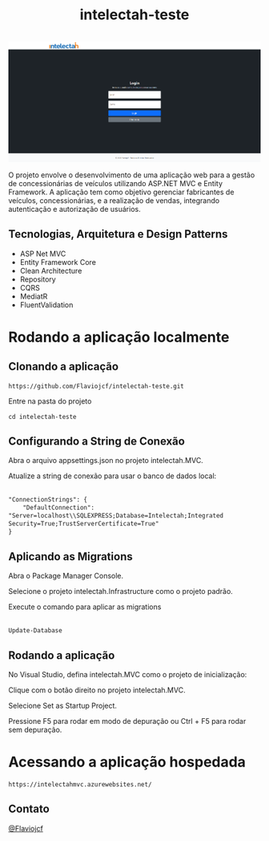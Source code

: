 <h1 align="center">intelectah-teste</h1>

<br />
<div align="center">
  <a href="https://github.com/Flaviojcf/projects-payments">
    <img src="./intelectah-capa.png" alt="intelectah-capa-png">
  </a>
</div>

O projeto envolve o desenvolvimento de uma aplicação web para a gestão de concessionárias de veículos utilizando ASP.NET MVC e Entity Framework. A aplicação tem como objetivo gerenciar fabricantes de veículos, concessionárias, e a realização de vendas, integrando autenticação e autorização de usuários.

## Tecnologias, Arquitetura e Design Patterns
- ASP Net MVC
- Entity Framework Core
- Clean Architecture
- Repository
- CQRS
- MediatR
- FluentValidation

# Rodando a aplicação localmente

## Clonando a aplicação

``` 
https://github.com/Flaviojcf/intelectah-teste.git
```

Entre na pasta do projeto

``` 
cd intelectah-teste
```

## Configurando a String de Conexão

Abra o arquivo appsettings.json no projeto intelectah.MVC.

Atualize a string de conexão para usar o banco de dados local:

``` 

"ConnectionStrings": {
    "DefaultConnection": "Server=localhost\\SQLEXPRESS;Database=Intelectah;Integrated Security=True;TrustServerCertificate=True"
}

``` 

## Aplicando as Migrations

Abra o Package Manager Console.

Selecione o projeto intelectah.Infrastructure como o projeto padrão.

Execute o comando para aplicar as migrations

``` 

Update-Database

``` 



## Rodando a aplicação

No Visual Studio, defina intelectah.MVC como o projeto de inicialização:

Clique com o botão direito no projeto intelectah.MVC.

Selecione Set as Startup Project.

Pressione F5 para rodar em modo de depuração ou Ctrl + F5 para rodar sem depuração.

# Acessando a aplicação hospedada

``` 
https://intelectahmvc.azurewebsites.net/

```

## Contato

[@Flaviojcf](mailto:flaviojcostafilho@gmail.com)


